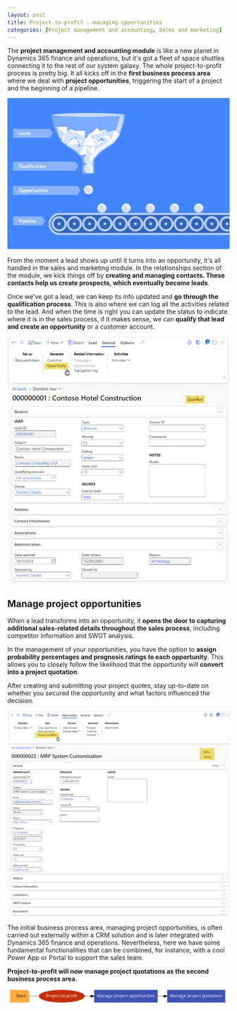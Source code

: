 ```yaml
---
layout: post
title: Project-to-profit - managing opportunities
categories: [Project management and accounting, Sales and marketing]
---
```

The **project management and accounting module** is like a new planet in Dynamics 365 finance and operations, but it's got a fleet of space shuttles connecting it to the rest of our system galaxy. The whole project-to-profit process is pretty big. It all kicks off in the **first business process area** where we deal with **project opportunities**, triggering the start of a project and the beginning of a pipeline.

![](/images/project-to-profit-managing-opportunities/flow.jpg)

From the moment a lead shows up until it turns into an opportunity, it's all handled in the sales and marketing module. In the relationships section of the module, we kick things off by **creating and managing contacts. These contacts help us create prospects, which eventually become leads**.

Once we've got a lead, we can keep its info updated and **go through the qualification process**. This is also where we can log all the activities related to the lead. And when the time is right you can update the status to indicate where it is in the sales process, if it makes sense, we can **qualify that lead and create an opportunity** or a customer account.

![](/images/project-to-profit-managing-opportunities/lead.png)

## Manage project opportunities

When a lead transforms into an opportunity, it **opens the door to capturing additional sales-related details throughout the sales process**, including competitor information and SWOT analysis.

In the management of your opportunities, you have the option to **assign probability percentages and prognosis ratings to each opportunity**. This allows you to closely follow the likelihood that the opportunity will **convert into a project quotation**.

After creating and submitting your project quotes, stay up-to-date on whether you secured the opportunity and what factors influenced the decision.

![](/images/project-to-profit-managing-opportunities/opportunities.png)

The initial business process area, managing project opportunities, is often carried out externally within a CRM solution and is later integrated with Dynamics 365 finance and operations. Nevertheless, here we have some fundamental functionalities that can be combined, for instance, with a cool Power App or Portal to support the sales team.

**Project-to-profit will now manage project quotations as the second business process area.**

![](/images/project-to-profit-managing-opportunities/appcode2flow.png)